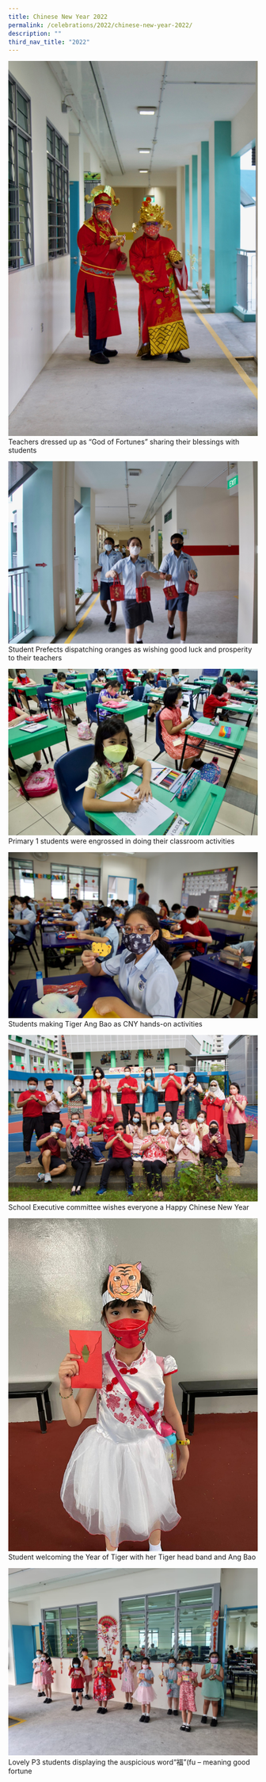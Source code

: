```yaml
---
title: Chinese New Year 2022
permalink: /celebrations/2022/chinese-new-year-2022/
description: ""
third_nav_title: "2022"
---
```

![Teachers dressed up as “God of Fortunes” sharing their blessings with students](/images/Celebrations/2022/CNY/cny2022-1.jpg)
Teachers dressed up as “God of Fortunes” sharing their blessings with students

![Student Prefects dispatching oranges as wishing good luck and prosperity to their teachers](/images/Celebrations/2022/CNY/cny2022-2.jpg)
Student Prefects dispatching oranges as wishing good luck and prosperity to their teachers

![Primary 1 students were engrossed in doing their classroom activities](/images/Celebrations/2022/CNY/cny2022-3.jpg)
Primary 1 students were engrossed in doing their classroom activities

![Students making Tiger Ang Bao as CNY hands-on activities](/images/Celebrations/2022/CNY/cny2022-4.jpg)
Students making Tiger Ang Bao as CNY hands-on activities

![School Executive committee wishes everyone a Happy Chinese New Year](/images/Celebrations/2022/CNY/cny2022-5.jpg)
School Executive committee wishes everyone a Happy Chinese New Year

![Student welcoming the Year of Tiger with her Tiger head band and Ang Bao](/images/Celebrations/2022/CNY/cny2022-6.jpeg)
Student welcoming the Year of Tiger with her Tiger head band and Ang Bao

![Lovely P3 students displaying the auspicious word“福”(fu – meaning good fortune )](/images/Celebrations/2022/CNY/cny2022-7.jpeg)
Lovely P3 students displaying the auspicious word“福”(fu – meaning good fortune